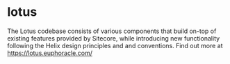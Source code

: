 # lotus
The Lotus codebase consists of various components that build on-top of existing features provided by Sitecore, while introducing new functionality following the Helix design principles and and conventions. Find out more at https://lotus.euphoracle.com/
